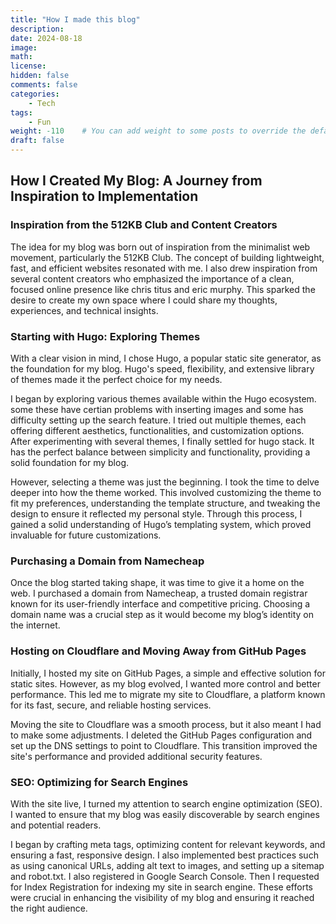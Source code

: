 ```yaml
---
title: "How I made this blog"
description: 
date: 2024-08-18
image: 
math: 
license: 
hidden: false
comments: false
categories:
    - Tech
tags:
    - Fun
weight: -110    # You can add weight to some posts to override the default sorting (date descending)
draft: false
---
```


## How I Created My Blog: A Journey from Inspiration to Implementation
### Inspiration from the 512KB Club and Content Creators
The idea for my blog was born out of inspiration from the minimalist web movement, particularly the 512KB Club. The concept of building lightweight, fast, and efficient websites resonated with me. I also drew inspiration from several content creators who emphasized the importance of a clean, focused online presence like chris titus and eric murphy. This sparked the desire to create my own space  where I could share my thoughts, experiences, and technical insights.

### Starting with Hugo: Exploring Themes
With a clear vision in mind, I chose Hugo, a popular static site generator, as the foundation for my blog. Hugo's speed, flexibility, and extensive library of themes made it the perfect choice for my needs.

I began by exploring various themes available within the Hugo ecosystem. some these have certian problems with inserting images and some has difficulty setting up the search feature. I tried out multiple themes, each offering different aesthetics, functionalities, and customization options.
After experimenting with several themes, I finally settled for hugo stack. It has the perfect balance between simplicity and functionality, providing a solid foundation for my blog.

However, selecting a theme was just the beginning. I took the time to delve deeper into how the theme worked. This involved customizing the theme to fit my preferences, understanding the template structure, and tweaking the design to ensure it reflected my personal style. Through this process, I gained a solid understanding of Hugo’s templating system, which proved invaluable for future customizations.

### Purchasing a Domain from Namecheap

Once the blog started taking shape, it was time to give it a home on the web. I purchased a domain from Namecheap, a trusted domain registrar known for its user-friendly interface and competitive pricing. Choosing a domain name was a crucial step as it would become my blog’s identity on the internet.

### Hosting on Cloudflare and Moving Away from GitHub Pages

Initially, I hosted my site on GitHub Pages, a simple and effective solution for static sites. However, as my blog evolved, I wanted more control and better performance. This led me to migrate my site to Cloudflare, a platform known for its fast, secure, and reliable hosting services.

Moving the site to Cloudflare was a smooth process, but it also meant I had to make some adjustments. I deleted the GitHub Pages configuration and set up the DNS settings to point to Cloudflare. This transition improved the site's performance and provided additional security features.

### SEO: Optimizing for Search Engines

With the site live, I turned my attention to search engine optimization (SEO). I wanted to ensure that my blog was easily discoverable by search engines and potential readers.

I began by crafting meta tags, optimizing content for relevant keywords, and ensuring a fast, responsive design. I also implemented best practices such as using canonical URLs, adding alt text to images, and setting up a sitemap and robot.txt. I also registered in Google Search Console.
Then I requested for Index Registration for indexing my site in search engine.
These efforts were crucial in enhancing the visibility of my blog and ensuring it reached the right audience.

